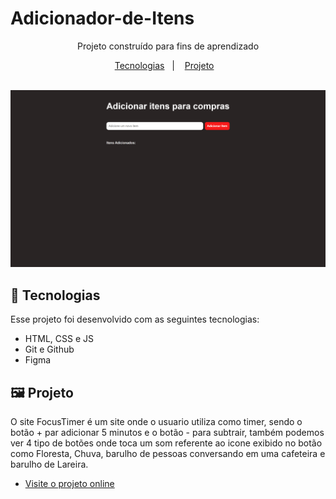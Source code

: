 # Adicionador-de-Itens

<p align="center">
Projeto construído para fins de aprendizado <br/>
</p>

<p align="center">
  <a href="#-tecnologias">Tecnologias</a>&nbsp;&nbsp;&nbsp;|&nbsp;&nbsp;&nbsp;
    <a href="#-projeto">Projeto</a>&nbsp;&nbsp;&nbsp;

 
</p>

<br>


<img src=".github/tela-AddItems.png">

<br>

## 👾 Tecnologias

Esse projeto foi desenvolvido com as seguintes tecnologias:

- HTML, CSS e JS
- Git e Github
- Figma

## 🖼 Projeto

O site FocusTimer é um site onde o usuario utiliza como timer, sendo o botão + par adicionar 5 minutos e o botão - para subtrair, também podemos ver 4 tipo de botões onde toca um som referente ao icone exibido no botão como Floresta, Chuva, barulho de pessoas conversando em uma cafeteira e barulho de Lareira.

- [Visite o projeto online](https://enzorafaelpassos.github.io/Adicionador-de-Itens/)